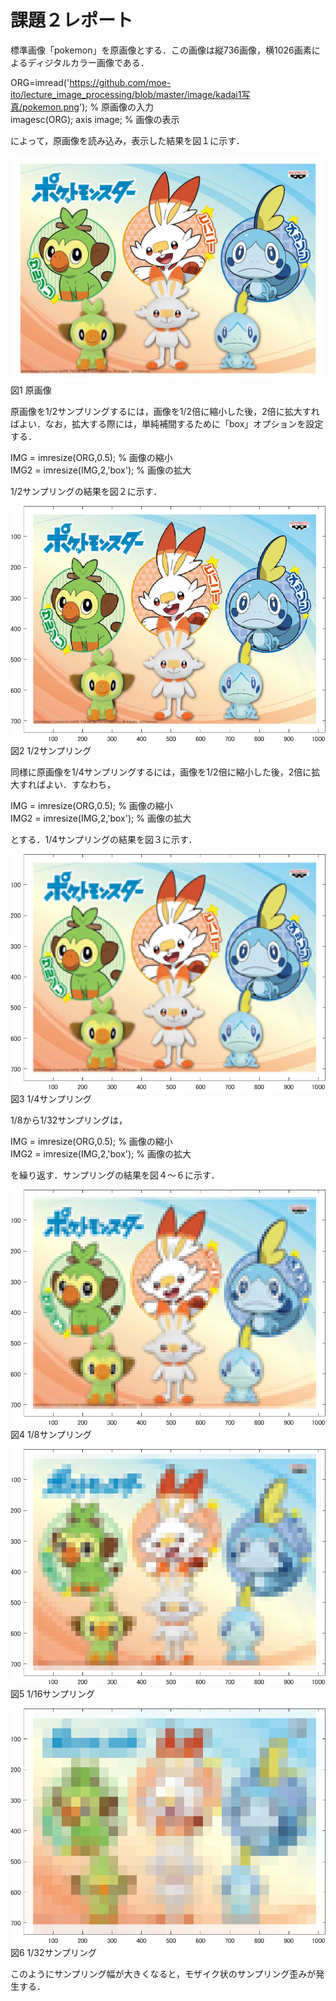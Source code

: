 # 課題２レポート

標準画像「pokemon」を原画像とする．この画像は縦736画像，横1026画素によるディジタルカラー画像である．

ORG=imread('https://github.com/moe-ito/lecture_image_processing/blob/master/image/kadai1写真/pokemon.png'); % 原画像の入力  
imagesc(ORG); axis image; % 画像の表示

によって，原画像を読み込み，表示した結果を図１に示す．

![原画像](https://github.com/moe-ito/lecture_image_processing/blob/master/image/kadai1写真/pokemon.png)  
図1 原画像

原画像を1/2サンプリングするには，画像を1/2倍に縮小した後，2倍に拡大すればよい．なお，拡大する際には，単純補間するために「box」オプションを設定する．

IMG = imresize(ORG,0.5); % 画像の縮小  
IMG2 = imresize(IMG,2,'box'); % 画像の拡大

1/2サンプリングの結果を図２に示す．

![原画像](https://github.com/moe-ito/lecture_image_processing/blob/master/image/kadai1写真/1.png)  
図2 1/2サンプリング

同様に原画像を1/4サンプリングするには，画像を1/2倍に縮小した後，2倍に拡大すればよい．すなわち，

IMG = imresize(ORG,0.5); % 画像の縮小  
IMG2 = imresize(IMG,2,'box'); % 画像の拡大

とする．1/4サンプリングの結果を図３に示す．

![原画像](https://github.com/moe-ito/lecture_image_processing/blob/master/image/kadai1写真/2.png)  
図3 1/4サンプリング

1/8から1/32サンプリングは，

IMG = imresize(ORG,0.5); % 画像の縮小  
IMG2 = imresize(IMG,2,'box'); % 画像の拡大

を繰り返す．サンプリングの結果を図４～６に示す．

![原画像](https://github.com/moe-ito/lecture_image_processing/blob/master/image/kadai1写真/3.png)  
図4 1/8サンプリング

![原画像](https://github.com/moe-ito/lecture_image_processing/blob/master/image/kadai1写真/4.png)  
図5 1/16サンプリング

![原画像](https://github.com/moe-ito/lecture_image_processing/blob/master/image/kadai1写真/5.png)  
図6 1/32サンプリング

このようにサンプリング幅が大きくなると，モザイク状のサンプリング歪みが発生する．

